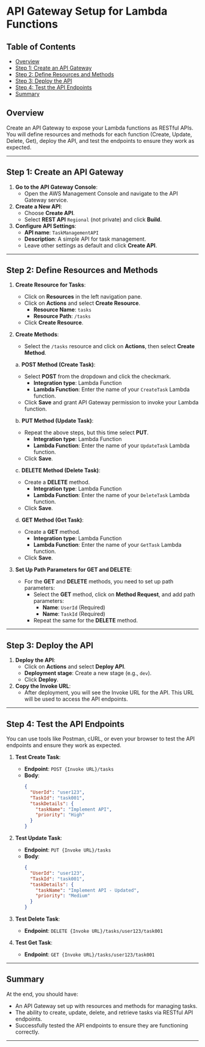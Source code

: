# API Gateway Setup for Lambda Functions

## Table of Contents
- [Overview](#overview)
- [Step 1: Create an API Gateway](#step-1-create-an-api-gateway)
- [Step 2: Define Resources and Methods](#step-2-define-resources-and-methods)
- [Step 3: Deploy the API](#step-3-deploy-the-api)
- [Step 4: Test the API Endpoints](#step-4-test-the-api-endpoints)
- [Summary](#summary)

## Overview
Create an API Gateway to expose your Lambda functions as RESTful APIs. You will define resources and methods for each function (Create, Update, Delete, Get), deploy the API, and test the endpoints to ensure they work as expected.

---

## Step 1: Create an API Gateway
1. **Go to the API Gateway Console**:
   - Open the AWS Management Console and navigate to the API Gateway service.
2. **Create a New API**:
   - Choose **Create API**.
   - Select **REST API** `Regional` (not private) and click **Build**.
3. **Configure API Settings**:
   - **API name**: `TaskManagementAPI`
   - **Description**: A simple API for task management.
   - Leave other settings as default and click **Create API**.

---

## Step 2: Define Resources and Methods
1. **Create Resource for Tasks**:
   - Click on **Resources** in the left navigation pane.
   - Click on **Actions** and select **Create Resource**.
     - **Resource Name**: `tasks`
     - **Resource Path**: `/tasks`
   - Click **Create Resource**.
2. **Create Methods**:
   - Select the `/tasks` resource and click on **Actions**, then select **Create Method**.

   a. **POST Method (Create Task)**:
   - Select **POST** from the dropdown and click the checkmark.
     - **Integration type**: Lambda Function
     - **Lambda Function**: Enter the name of your `CreateTask` Lambda function.
   - Click **Save** and grant API Gateway permission to invoke your Lambda function.

   b. **PUT Method (Update Task)**:
   - Repeat the above steps, but this time select **PUT**.
     - **Integration type**: Lambda Function
     - **Lambda Function**: Enter the name of your `UpdateTask` Lambda function.
   - Click **Save**.

   c. **DELETE Method (Delete Task)**:
   - Create a **DELETE** method.
     - **Integration type**: Lambda Function
     - **Lambda Function**: Enter the name of your `DeleteTask` Lambda function.
   - Click **Save**.

   d. **GET Method (Get Task)**:
   - Create a **GET** method.
     - **Integration type**: Lambda Function
     - **Lambda Function**: Enter the name of your `GetTask` Lambda function.
   - Click **Save**.

3. **Set Up Path Parameters for GET and DELETE**:
   - For the **GET** and **DELETE** methods, you need to set up path parameters:
     - Select the **GET** method, click on **Method Request**, and add path parameters:
       - **Name**: `UserId` (Required)
       - **Name**: `TaskId` (Required)
     - Repeat the same for the **DELETE** method.

---

## Step 3: Deploy the API
1. **Deploy the API**:
   - Click on **Actions** and select **Deploy API**.
   - **Deployment stage**: Create a new stage (e.g., `dev`).
   - Click **Deploy**.
2. **Copy the Invoke URL**:
   - After deployment, you will see the Invoke URL for the API. This URL will be used to access the API endpoints.

---

## Step 4: Test the API Endpoints
You can use tools like Postman, cURL, or even your browser to test the API endpoints and ensure they work as expected.

1. **Test Create Task**:
   - **Endpoint**: `POST {Invoke URL}/tasks`
   - **Body**:
     ```json
     {
       "UserId": "user123",
       "TaskId": "task001",
       "taskDetails": {
         "taskName": "Implement API",
         "priority": "High"
       }
     }
     ```

2. **Test Update Task**:
   - **Endpoint**: `PUT {Invoke URL}/tasks`
   - **Body**:
     ```json
     {
       "UserId": "user123",
       "TaskId": "task001",
       "taskDetails": {
         "taskName": "Implement API - Updated",
         "priority": "Medium"
       }
     }
     ```

3. **Test Delete Task**:
   - **Endpoint**: `DELETE {Invoke URL}/tasks/user123/task001`

4. **Test Get Task**:
   - **Endpoint**: `GET {Invoke URL}/tasks/user123/task001`

---

## Summary
At the end, you should have:
- An API Gateway set up with resources and methods for managing tasks.
- The ability to create, update, delete, and retrieve tasks via RESTful API endpoints.
- Successfully tested the API endpoints to ensure they are functioning correctly.

---